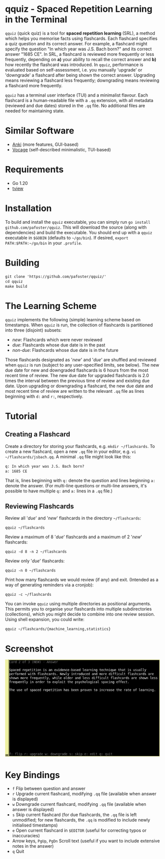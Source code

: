# qquiz - Spaced Repetition Learning in the Terminal 
`qquiz` (quick quiz) is a tool for **spaced repetition learning** (SRL), a method which helps you memorise facts using flashcards. Each flashcard specifies a quiz question and its correct answer. For example, a flashcard might specify the question "In which year was J.S. Bach born?" and its correct answer "1685 CE". In SRL, a flashcard is reviewed more frequently or less frequently, depending on **a)** your ability to recall the correct answer and **b)** how recently the flashcard was introduced. In `qquiz`, performance is evaluated based on self-assessment, i.e. you manually 'upgrade' or 'downgrade' a flashcard after being shown the correct answer. Upgrading means reviewing a flashcard less frequently; downgrading means reviewing a flashcard more frequently.

`qquiz` has a terminal user interface (TUI) and a minimalist flavour. Each flashcard is a human-readable file with a `.qq` extension, with all metadata (reviewed and due dates) stored in the `.qq` file. No additional files are needed for maintaining state.

# Similar Software
* [Anki](https://apps.ankiweb.net/) (more features, GUI-based)
* [Vocage](https://github.com/proycon/vocage) (self-described minimalistic, TUI-based)

# Requirements
* Go 1.20
* [tview](https://github.com/rivo/tview)

# Installation
To build and install the `qquiz` executable, you can simply run `go install github.com/pafoster/qquiz`. This will download the source (along with dependencies) and build the executable. You should end up with a `qquiz` executable in `$GOBIN` (defaults to `~/go/bin`). If desired, `export PATH:$PATH:~/go/bin` in your `.profile`.

# Building
```
git clone 'https://github.com/pafoster/qquiz/'
cd qquiz
make build
```

# The Learning Scheme
`qquiz` implements the following (simple) learning scheme based on timestamps. When `qquiz` is run, the collection of flashcards is partitioned into three (disjoint) subsets:
* *new*: Flashcards which were never reviewed
* *due*: Flashcards whose due date is in the past
* *non-due*: Flashcards whose due date is in the future

Those flashcards designated as '*new*' and '*due*' are shuffled and reviewed when `qquiz` is run (subject to any user-specified limits, see below). The new due date for new and downgraded flashcards is 6 hours from the most recent time of review. The new due date for upgraded flashcards is 2.0 times the interval between the previous time of review and existing due date. Upon upgrading or downgrading a flashcard, the new due date and most recent time of review are written to the relevant `.qq` file as lines beginning with `d:` and `r:`, respectively.

# Tutorial
## Creating a Flashcard
Create a directory for storing your flashcards, e.g. `mkdir ~/flashcards`. To create a new flashcard, open a new `.qq` file in your editor, e.g. `vi ~/flashcards/jsbach.qq`. A minimal `.qq` file might look like this:
```
q: In which year was J.S. Bach born?
a: 1685 CE
```
That is, lines beginning with `q:` denote the question and lines beginning `a:` denote the answer. (For multi-line questions or multi-line answers, it's possible to have multiple `q:` and `a:` lines in a `.qq` file.)

## Reviewing Flashcards
Review all '*due*' and '*new*' flashcards in the directory `~/flashcards`:
```
qquiz ~/flashcards
```
Review a maximum of 8 '*due*' flashcards and a maximum of 2 '*new*' flashcards:
```
qquiz -d 8 -n 2 ~/flashcards
```
Review only '*due*' flashcards:
```
qquiz -n 0 ~/flashcards
```
Print how many flashcards we would review (if any) and exit. (Intended as a way of generating reminders via a cronjob):
```
qquiz -c ~/flashcards
```
You can invoke `qquiz` using multiple directories as positional arguments. This permits you to organise your flashcards into multiple subdirectories (collections), which you might decide to combine into one review session. Using shell expansion, you could write:
```
qquiz ~/flashcards/{machine_learning,statistics}
```
# Screenshot
![screenshot](screenshots/qquiz.png)

# Key Bindings
* `f` Flip between question and answer
* `r` Upgrade current flashcard, modifying `.qq` file (available when answer is displayed)
* `w` Downgrade current flashcard, modifying `.qq` file (available when answer is displayed)
* `s` Skip current flashcard (for due flashcards, the `.qq` file is left unmodified; for new flashcards, the `.qq` is modified to include newly initialised timestamps)
* `e` Open current flashcard in `$EDITOR` (useful for correcting typos or inaccuracies)
* Arrow keys, `PgUp`, `PgDn` Scroll text (useful if you want to include extensive notes in the answer)
* `q` Quit
